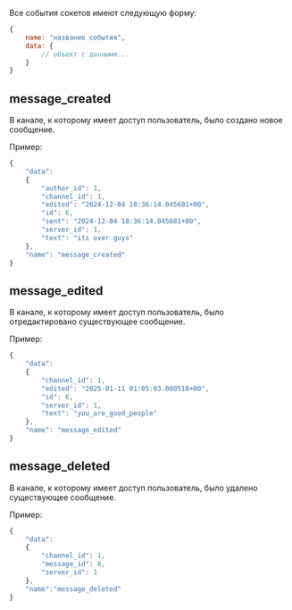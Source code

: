 Все события сокетов имеют следующую форму:
```js
{
	name: "название события",
	data: {
		// объект с данными...
	}
}
```

## message_created

В канале, к которому имеет доступ пользователь, было создано новое сообщение.

Пример:

```js
{
	"data":
	{
		"author_id": 1,
		"channel_id": 1,
		"edited": "2024-12-04 18:36:14.045681+00",
		"id": 6,
		"sent": "2024-12-04 18:36:14.045681+00",
		"server_id": 1,
		"text": "its over guys"
	},
	"name": "message_created"
}
```

## message_edited

В канале, к которому имеет доступ пользователь, было отредактировано существующее сообщение.

Пример:

```js
{
	"data":
	{
		"channel_id": 1,
		"edited": "2025-01-11 01:05:03.080518+00",
		"id": 6,
		"server_id": 1,
		"text": "you_are_good_people"
	},
	"name": "message_edited"
}
```

## message_deleted

В канале, к которому имеет доступ пользователь, было удалено существующее сообщение.

Пример:

```js
{
	"data":
	{
		"channel_id": 1,
		"message_id": 8,
		"server_id": 1
	},
	"name":"message_deleted"
}
```